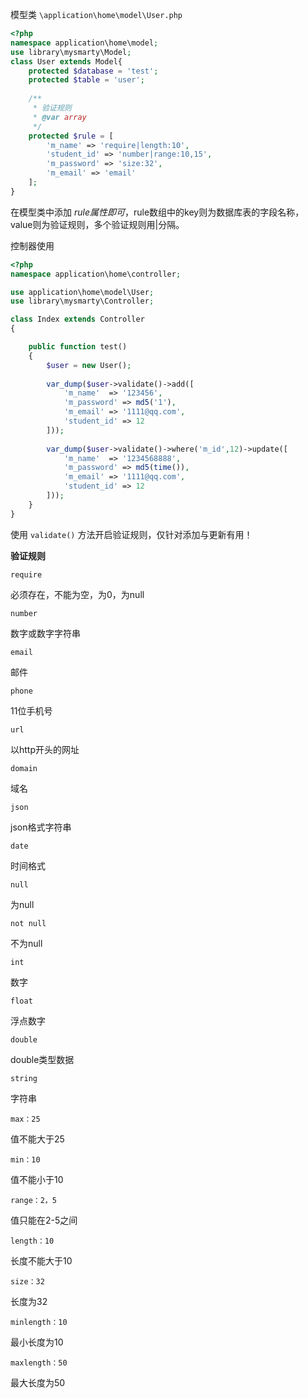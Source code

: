 模型类 `\application\home\model\User.php`

```php
<?php
namespace application\home\model;
use library\mysmarty\Model;
class User extends Model{
    protected $database = 'test';
    protected $table = 'user';
    
    /**
     * 验证规则
     * @var array
     */
    protected $rule = [
        'm_name' => 'require|length:10',
        'student_id' => 'number|range:10,15',
        'm_password' => 'size:32',
        'm_email' => 'email'
    ];
}
```

在模型类中添加 $rule 属性即可，$rule数组中的key则为数据库表的字段名称，value则为验证规则，多个验证规则用|分隔。

控制器使用

```php
<?php
namespace application\home\controller;

use application\home\model\User;
use library\mysmarty\Controller;

class Index extends Controller
{

    public function test()
    {
        $user = new User();
       
        var_dump($user->validate()->add([
            'm_name'  => '123456',
            'm_password' => md5('1'),
            'm_email' => '1111@qq.com',
            'student_id' => 12
        ]));
        
        var_dump($user->validate()->where('m_id',12)->update([
            'm_name'  => '1234568888',
            'm_password' => md5(time()),
            'm_email' => '1111@qq.com',
            'student_id' => 12
        ]));
    }
}
```

使用 `validate()` 方法开启验证规则，仅针对添加与更新有用！

**验证规则**

`require`

必须存在，不能为空，为0，为null

`number`

数字或数字字符串

`email`

邮件

`phone`

11位手机号

`url`

以http开头的网址

`domain`

域名

`json`

json格式字符串

`date`

时间格式

`null`

为null

`not null`

不为null

`int`

数字

`float`

浮点数字

`double`

double类型数据

`string`

字符串

`max：25`

值不能大于25

`min：10`

值不能小于10

`range：2，5`

值只能在2-5之间

`length：10`

长度不能大于10

`size：32`

长度为32

`minlength：10`

最小长度为10

`maxlength：50`

最大长度为50